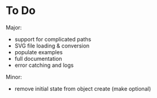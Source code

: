 # To Do

Major:

- support for complicated paths
- SVG file loading & conversion
- populate examples
- full documentation
- error catching and logs

Minor:

- remove initial state from object create (make optional)
